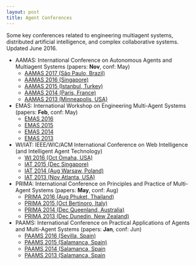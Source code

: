 ```yaml
---
layout: post
title: Agent Conferences
---
```


Some key conferences related to engineering multiagent systems, distributed artificial intelligence, and complex collaborative systems. Updated June 2016.

*   AAMAS: International Conference on Autonomous Agents and Multiagent Systems (papers: **Nov**, conf: May)
    *   [AAMAS 2017 (São Paulo, Brazil)](http://www.aamas2017.org/)
    *   [AAMAS 2016 (Singapore)](http://sis.smu.edu.sg/aamas2016)
    *   [AAMAS 2015 (Istanbul, Turkey)](http://www.aamas2015.com/)
    *   [AAMAS 2014 (Paris, France)](http://aamas2014.lip6.fr/)
    *   [AAMAS 2013 (Minneapolis, USA)](http://aamas2013.cs.umn.edu/)
*   EMAS: International Workshop on Engineering Multi-Agent Systems (papers: **Feb**, conf: May)
    *   [EMAS 2016](http://www.utdmavs.org/emas2016/)
    *   [EMAS 2015](http://www.di.unito.it/~baldoni/EMAS2015/)
    *   [EMAS 2014](http://emas14.wordpress.com/)
    *   [EMAS 2013](http://www.springer.com/computer/ai/book/978-3-642-45342-7)
*   WI/IAT: IEEE/WIC/ACM International Conference on Web Intelligence (and Intelligent Agent Technology)
    *   [WI 2016 (Oct Omaha, USA)](https://wibih.unomaha.edu/)
    *   [IAT 2015 (Dec Singapore)](http://wi-iat15.ntulily.org/)
    *   [IAT 2014 (Aug Warsaw, Poland)](http://wic2014.mimuw.edu.pl/iat/homepage)
    *   [IAT 2013 (Nov Atlanta, USA)](http://cs.gsu.edu/wic2013/iat)
*   PRIMA: International Conference on Principles and Practice of Multi-Agent Systems (papers: **May**, conf: Aug)
    *   [PRIMA 2016 (Aug Phuket, Thailand)](http://prima2016.di.unito.it/)
    *   [PRIMA 2015 (Oct Bertinoro, Italy)](http://apice.unibo.it/xwiki/bin/view/PRIMA2015/)
    *   [PRIMA 2014 (Dec Queenland, Australia)](http://apice.unibo.it/xwiki/bin/view/Events/Prima2014)
    *   [PRIMA 2013 (Dec Dunedin, New Zealand)](http://apice.unibo.it/xwiki/bin/view/Events/Prima2013)
*   PAAMS: International Conference on Practical Applications of Agents and Multi-Agent Systems (papers: **Jan**, conf: Jun)
    *   [PAAMS 2016 (Sevilla, Spain)](http://www.paams.net/)
    *   [PAAMS 2015 (Salamanca, Spain)](http://www.springer.com/us/book/9783319189437)
    *   [PAAMS 2014 (Salamanca, Spain](http://www.springer.com/us/book/9783319075501)
    *   [PAAMS 2013 (Salamanca, Spain](http://www.springer.com/us/book/9783642380723)


